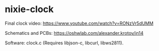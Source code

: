 # nixie-clock

Final clock video: https://www.youtube.com/watch?v=RONzVr5dUMM

Schematics and PCBs: https://oshwlab.com/alexander.krotov/in14

Software: clock.c (Requires libjson-c, libcurl, libws2811).
